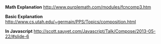 **Math Explanation**
http://www.purplemath.com/modules/fcncomp3.htm

**Basic Explanation**
http://www.cs.utah.edu/~germain/PPS/Topics/composition.html

**In Javascript**
http://scott.sauyet.com/Javascript/Talk/Compose/2013-05-22/#slide-6
